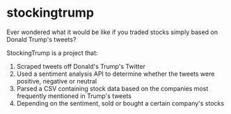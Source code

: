# stockingtrump

Ever wondered what it would be like if you traded stocks simply based on Donald Trump's tweets?

StockingTrump is a project that:
1) Scraped tweets off Donald's Trump's Twitter
2) Used a sentiment analysis API to determine whether the tweets were positive, negative or neutral
3) Parsed a CSV containing stock data based on the companies most frequently mentioned in Trump's tweets
4) Depending on the sentiment, sold or bought a certain company's stocks
